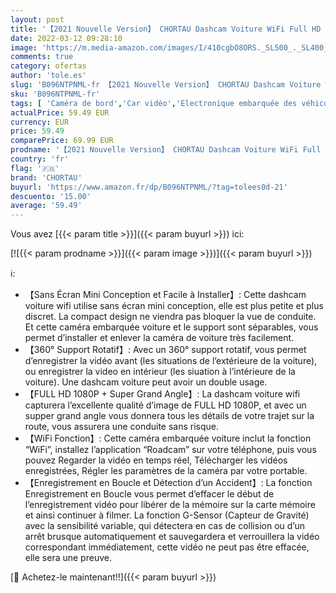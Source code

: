 ```yaml
---
layout: post
title: '【2021 Nouvelle Version】 CHORTAU Dashcam Voiture WiFi Full HD 1080P  Caméra Embarquée Voiture sans Écran Grand Angle 170° Dash Cam avec Enregistrement en Boucle Moniteur de Stationnement'
date: 2022-03-12 09:28:10
image: 'https://m.media-amazon.com/images/I/410cgbO8ORS._SL500_._SL400_.jpg'
comments: true
category: ofertas
author: 'tole.es'
slug: 'B096NTPNML-fr 【2021 Nouvelle Version】 CHORTAU Dashcam Voiture WiFi Full...'
sku: 'B096NTPNML-fr'
tags: [ 'Caméra de bord','Car vidéo','Electronique embarquée des véhicules','Electronique pour voiture','High-Tech','chortau', ]
actualPrice: 59.49 EUR
currency: EUR
price: 59.49
comparePrice: 69.99 EUR
prodname: '【2021 Nouvelle Version】 CHORTAU Dashcam Voiture WiFi Full HD 1080P  Caméra Embarquée Voiture sans Écran Grand Angle 170° Dash Cam avec Enregistrement en Boucle Moniteur de Stationnement'
country: 'fr'
flag: '🇫🇷'
brand: 'CHORTAU'
buyurl: 'https://www.amazon.fr/dp/B096NTPNML/?tag=tolees0d-21'
descuento: '15.00'
average: '59.49'
---
```


Vous avez [{{< param title >}}]({{< param buyurl >}}) ici:

[![{{< param prodname >}}]({{< param image >}})]({{< param buyurl >}})

ℹ️:

- 【Sans Écran Mini Conception et Facile à Installer】: Cette dashcam voiture wifi utilise sans écran mini conception, elle est plus petite et plus discret. La compact design ne viendra pas bloquer la vue de conduite. Et cette caméra embarquée voiture et le support sont séparables, vous permet d’installer et enlever la caméra de voiture très facilement.
- 【360° Support Rotatif】: Avec un 360° support rotatif, vous permet d’enregistrer la vidéo avant (les situations de l’extérieure de la voiture), ou enregistrer la video en intérieur (les siuation à l’intérieure de la voiture). Une dashcam voiture peut avoir un double usage.
- 【FULL HD 1080P + Super Grand Angle】: La dashcam voiture wifi capturera l’excellente qualité d’image de FULL HD 1080P, et avec un supper grand angle vous donnera tous les détails de votre trajet sur la route, vous assurera une conduite sans risque.
- 【WiFi Fonction】: Cette caméra embarquée voiture inclut la fonction “WiFi”, installez l’application “Roadcam” sur votre téléphone, puis vous pouvez Regarder la vidéo en temps réel, Télécharger les vidéos enregistrées, Régler les paramètres de la caméra par votre portable.
- 【Enregistrement en Boucle et Détection d’un Accident】: La fonction Enregistrement en Boucle vous permet d’effacer le début de l’enregistrement vidéo pour libérer de la mémoire sur la carte mémoire et ainsi continuer à filmer. La fonction G-Sensor (Capteur de Gravité) avec la sensibilité variable, qui détectera en cas de collision ou d’un arrêt brusque automatiquement et sauvegardera et verrouillera la vidéo correspondant immédiatement, cette vidéo ne peut pas être effacée, elle sera une preuve.

[🛒 Achetez-le maintenant!!]({{< param buyurl >}})
